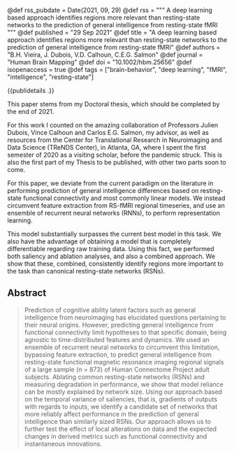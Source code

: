 @def rss_pubdate = Date(2021, 09, 29)
@def rss = """ A deep learning based approach identifies regions more relevant than resting-state networks to the prediction of general intelligence from resting-state fMRI """
@def published = "29 Sep 2021"
@def title = "A deep learning based approach identifies regions more relevant than resting-state networks to the prediction of general intelligence from resting-state fMRI"
@def authors = "B.H. Vieira, J. Dubois, V.D. Calhoun, C.E.G. Salmon"
@def journal = "Human Brain Mapping"
@def doi = "10.1002/hbm.25656"
@def isopenaccess = true
@def tags = ["brain-behavior", "deep learning", "fMRI", "intelligence", "resting-state"]


{{publidetails .}}

This paper stems from my Doctoral thesis, which should be completed by the end of 2021.

For this work I counted on the amazing collaboration of Professors Julien Dubois, Vince Calhoun and Carlos E.G. Salmon, my advisor, as well as resources from the Center for Translational Research in Neuroimaging and Data Science (TReNDS Center), in Atlanta, GA, where I spent the first semester of 2020 as a visiting scholar, before the pandemic struck.
This is also the first part of my Thesis to be published, with other two parts soon to come.

For this paper, we deviate from the current paradigm on the literature in performing prediction of general intelligence differences based on resting-state functional connectivity and most commonly linear models.
We instead circumvent feature extraction from RS-fMRI regional timeseries, and use an ensemble of recurrent neural networks (RNNs), to perform representation learning.

This model substantially surpasses the current best model in this task.
We also have the advantage of obtaining a model that is completely differentiable regarding raw training data.
Using this fact, we performed both saliency and ablation analyses, and also a combined approach.
We show that these, combined, consistently identify regions more important to the task than canonical resting-state networks (RSNs).

## Abstract
> Prediction of cognitive ability latent factors such as general intelligence from neuroimaging has elucidated questions pertaining to their neural origins. However, predicting general intelligence from functional connectivity limit hypotheses to that specific domain, being agnostic to time-distributed features and dynamics. We used an ensemble of recurrent neural networks to circumvent this limitation, bypassing feature extraction, to predict general intelligence from resting-state functional magnetic resonance imaging regional signals of a large sample (n = 873) of Human Connectome Project adult subjects. Ablating common resting-state networks (RSNs) and measuring degradation in performance, we show that model reliance can be mostly explained by network size. Using our approach based on the temporal variance of saliencies, that is, gradients of outputs with regards to inputs, we identify a candidate set of networks that more reliably affect performance in the prediction of general intelligence than similarly sized RSNs. Our approach allows us to further test the effect of local alterations on data and the expected changes in derived metrics such as functional connectivity and instantaneous innovations.